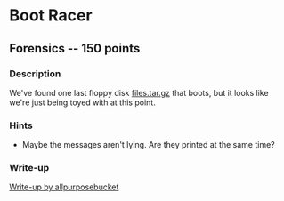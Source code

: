 # Boot Racer

## Forensics -- 150 points

### Description

We've found one last floppy disk [files.tar.gz](./files.tar.gz) that boots, but it looks like we're just being toyed with at this point.

### Hints

* Maybe the messages aren't lying. Are they printed at the same time?


### Write-up

[Write-up by allpurposebucket](https://github.com/allpurposebucket/CTF-Writeups/blob/master/ACICTF/Boot-racer.md)
